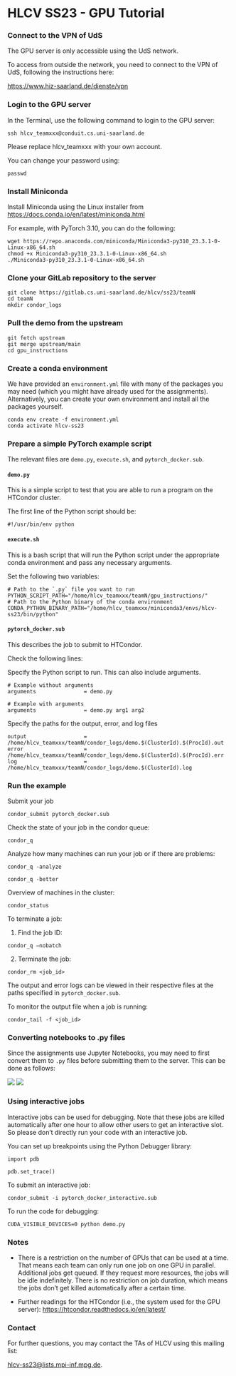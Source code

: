 # HLCV SS23 - GPU Tutorial 
  

### Connect to the VPN of UdS 

The GPU server is only accessible using the UdS network. 

To access from outside the network, you need to connect to the VPN of UdS, following the instructions here: 

https://www.hiz-saarland.de/dienste/vpn 

### Login to the GPU server 

In the Terminal, use the following command to login to the GPU server: 

```
ssh hlcv_teamxxx@conduit.cs.uni-saarland.de 
```

Please replace hlcv_teamxxx with your own account. 

You can change your password using: 

```
passwd 
```

### Install Miniconda

Install Miniconda using the Linux installer from https://docs.conda.io/en/latest/miniconda.html

For example, with PyTorch 3.10, you can do the following:

```
wget https://repo.anaconda.com/miniconda/Miniconda3-py310_23.3.1-0-Linux-x86_64.sh
chmod +x Miniconda3-py310_23.3.1-0-Linux-x86_64.sh
./Miniconda3-py310_23.3.1-0-Linux-x86_64.sh
```

### Clone your GitLab repository to the server

```
git clone https://gitlab.cs.uni-saarland.de/hlcv/ss23/teamN
cd teamN
mkdir condor_logs
```

### Pull the demo from the upstream

```
git fetch upstream
git merge upstream/main
cd gpu_instructions
```

### Create a conda environment

We have provided an `environment.yml` file with many of the packages you may need (which you might have already used for the assignments). Alternatively, you can create your own environment and install all the packages yourself.

```
conda env create -f environment.yml
conda activate hlcv-ss23
```

### Prepare a simple PyTorch example script

The relevant files are `demo.py`, `execute.sh`, and `pytorch_docker.sub`.

#### `demo.py`

This is a simple script to test that you are able to run a program on the HTCondor cluster.

The first line of the Python script should be:

```
#!/usr/bin/env python
```


#### `execute.sh`

This is a bash script that will run the Python script under the appropriate conda environment and pass any necessary arguments.

Set the following two variables:

```
# Path to the `.py` file you want to run
PYTHON_SCRIPT_PATH="/home/hlcv_teamxxx/teamN/gpu_instructions/"
# Path to the Python binary of the conda environment
CONDA_PYTHON_BINARY_PATH="/home/hlcv_teamxxx/miniconda3/envs/hlcv-ss23/bin/python"
```


#### `pytorch_docker.sub`

This describes the job to submit to HTCondor.


Check the following lines:

Specify the Python script to run. This can also include arguments.
```
# Example without arguments
arguments               = demo.py

# Example with arguments
arguments               = demo.py arg1 arg2
```

Specify the paths for the output, error, and log files 
```
output                  = /home/hlcv_teamxxx/teamN/condor_logs/demo.$(ClusterId).$(ProcId).out
error                   = /home/hlcv_teamxxx/teamN/condor_logs/demo.$(ClusterId).$(ProcId).err
log                     = /home/hlcv_teamxxx/teamN/condor_logs/demo.$(ClusterId).log
```

### Run the example


Submit your job 

```
condor_submit pytorch_docker.sub 
```


Check the state of your job in the condor queue: 

```
condor_q 
```


Analyze how many machines can run your job or if there are problems: 


```
condor_q -analyze 
```
```
condor_q -better 
```

Overview of machines in the cluster: 

```
condor_status 
```

To terminate a job: 

  1. Find the job ID: 

```
condor_q –nobatch 
```

  2.  Terminate the job: 
    
```
condor_rm <job_id> 
```

The output and error logs can be viewed in their respective files at the paths specified in `pytorch_docker.sub`.

To monitor the output file when a job is running:

```
condor_tail -f <job_id>
```

### Converting notebooks to .py files 

Since the assignments use Jupyter Notebooks, you may need to first convert them to `.py` files before submitting them to the server. This can be done as follows:

![](media/ipynb2py_1.png) ![](media/ipynb2py_2.png)


### Using interactive jobs

Interactive jobs can be used for debugging. Note that these jobs are killed automatically after one hour to allow other users to get an interactive slot. So please don’t directly run your code with an interactive job. 


You can set up breakpoints using the Python Debugger library: 

```
import pdb 

pdb.set_trace() 
```

To submit an interactive job: 

```
condor_submit -i pytorch_docker_interactive.sub 
```

To run the code for debugging: 

```
CUDA_VISIBLE_DEVICES=0 python demo.py 
```


### Notes 

  -  There is a restriction on the number of GPUs that can be used at a time. That means each team can only run one job on one GPU in parallel. Additional jobs get queued. If they request more resources, the jobs will be idle indefinitely. There is no restriction on job duration, which means the jobs don’t get killed automatically after a certain time. 

  -  Further readings for the HTCondor (i.e., the system used for the GPU server): https://htcondor.readthedocs.io/en/latest/ 

### Contact 

For further questions, you may contact the TAs of HLCV using this mailing list: 

hlcv-ss23@lists.mpi-inf.mpg.de. 

 

 
